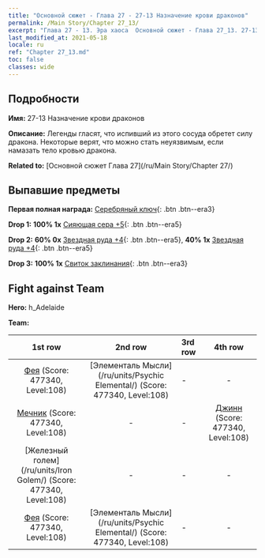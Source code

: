 ```yaml
---
title: "Основной сюжет - Глава 27 - 27-13 Назначение крови драконов"
permalink: /Main Story/Chapter 27_13/
excerpt: "Глава 27 - 13. Эра хаоса  Основной сюжет - Глава 27_13. 27-13 Назначение крови драконов"
last_modified_at: 2021-05-18
locale: ru
ref: "Chapter 27_13.md"
toc: false
classes: wide
---
```


## Подробности

 **Имя:** 27-13 Назначение крови драконов

 **Описание:** Легенды гласят, что испивший из этого сосуда обретет силу дракона. Некоторые верят, что можно стать неуязвимым, если намазать тело кровью дракона.

 **Related to:** [Основной сюжет Глава 27](/ru/Main Story/Chapter 27/)

## Выпавшие предметы

 **Первая полная награда:** [Серебряный ключ](/ItemsRU/con_693/){: .btn .btn--era3}

 **Drop 1:** **100% 1x** [Сияющая сера +5](/ItemsRU/mat_99/){: .btn .btn--era5}

 **Drop 2:** **60% 0x** [Звездная руда +4](/ItemsRU/mat_89/){: .btn .btn--era5}, **40% 1x** [Звездная руда +4](/ItemsRU/mat_89/){: .btn .btn--era5}

 **Drop 3:** **100% 1x** [Свиток заклинания](/ItemsRU/con_694/){: .btn .btn--era3}


## Fight against Team
 **Hero:** h_Adelaide

 **Team:**


  | 1st row | 2nd row | 3rd row | 4th row |
  |:----:|:----:|:----|:----:|
  | [Фея](/ru/units/Sprite/) (Score: 477340, Level:108)  | [Элементаль Мысли](/ru/units/Psychic Elemental/) (Score: 477340, Level:108)  | - | - |
  | [Мечник](/ru/units/Swordsman/) (Score: 477340, Level:108)  | - | - | [Джинн](/ru/units/Genie/) (Score: 477340, Level:108)  |
  | [Железный голем](/ru/units/Iron Golem/) (Score: 477340, Level:108)  | - | - | - |
  | [Фея](/ru/units/Sprite/) (Score: 477340, Level:108)  | [Элементаль Мысли](/ru/units/Psychic Elemental/) (Score: 477340, Level:108)  | - | - |


